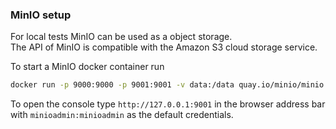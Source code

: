 ### MinIO setup
For local tests MinIO can be used as a object storage.  
The API of MinIO is compatible with the Amazon S3 cloud storage service.

To start a MinIO docker container run
```bash
docker run -p 9000:9000 -p 9001:9001 -v data:/data quay.io/minio/minio server /data --console-address ":9001"
```

To open the console type `http://127.0.0.1:9001`  in the browser address bar with `minioadmin:minioadmin` as the default credentials.
